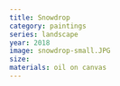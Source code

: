 ```yaml
---
title: Snowdrop 
category: paintings
series: landscape
year: 2018
image: snowdrop-small.JPG
size: 
materials: oil on canvas
---
```


